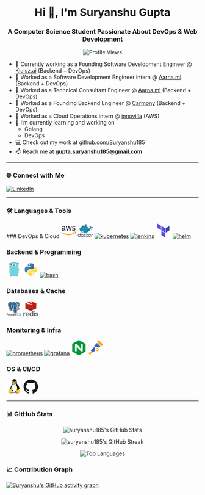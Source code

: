 <h1 align="center">Hi 👋, I'm Suryanshu Gupta</h1>
<h3 align="center">A Computer Science Student Passionate About DevOps & Web Development</h3>

<p align="center">
  <img src="https://komarev.com/ghpvc/?username=suryanshu185&label=Profile%20views&color=0e75b6&style=flat" alt="Profile Views" />
</p>

- 🔭 Currently working as a Founding Software Development Engineer @ [Kluisz.ai](https://kluisz.ai) (Backend + DevOps)
- 💼 Worked as a Software Development Engineer intern      @ [Aarna.ml](https://www.aarna.ml/)  (Backend + DevOps)
- 💼 Worked as a Technical Consultant Engineer             @ [Aarna.ml](https://www.aarna.ml/)  (Backend + DevOps)
- 💼 Worked as a Founding Backend Engineer                 @ [Carmony](https://www.linkedin.com/company/carmonyinc/about/) (Backend + DevOps)
- 💼 Worked as a Cloud Operations intern                   @ [innovilla](https://www.linkedin.com/company/innovilla-private-limited/about/) (AWS)
- 🌱 I’m currently learning and working on
     - Golang
     - DevOps
- 💻 Check out my work at [github.com/Suryanshu185](https://github.com/Suryanshu185)  
- 📫 Reach me at **gupta.suryanshu185@gmail.com**

---

### 🌐 Connect with Me

<p align="left">
  <a href="https://www.linkedin.com/in/suryanshu-gupta-496031246" target="_blank">
    <img src="https://raw.githubusercontent.com/rahuldkjain/github-profile-readme-generator/master/src/images/icons/Social/linked-in-alt.svg" alt="LinkedIn" height="30" width="40" />
  </a>
</p>

---

### 🛠️ Languages & Tools

<p align="left">
  ### DevOps & Cloud 
  <a href="https://aws.amazon.com" target="_blank"><img src="https://raw.githubusercontent.com/devicons/devicon/master/icons/amazonwebservices/amazonwebservices-original-wordmark.svg" alt="aws" width="40" height="40"/></a>
  <a href="https://www.docker.com/" target="_blank"><img src="https://raw.githubusercontent.com/devicons/devicon/master/icons/docker/docker-original-wordmark.svg" alt="docker" width="40" height="40"/></a>
  <a href="https://kubernetes.io/" target="_blank"><img src="https://www.vectorlogo.zone/logos/kubernetes/kubernetes-icon.svg" alt="kubernetes" width="40" height="40"/></a>
  <a href="https://www.jenkins.io" target="_blank"><img src="https://www.vectorlogo.zone/logos/jenkins/jenkins-icon.svg" alt="jenkins" width="40" height="40"/></a>
  <a href="https://www.terraform.io/" target="_blank"><img src="https://raw.githubusercontent.com/devicons/devicon/master/icons/terraform/terraform-original.svg" alt="terraform" width="40" height="40"/></a>
  <a href="https://helm.sh" target="_blank"><img src="https://www.vectorlogo.zone/logos/helmsh/helmsh-icon.svg" alt="helm" width="40" height="40"/></a>

  ### Backend & Programming
  <a href="https://golang.org" target="_blank"><img src="https://raw.githubusercontent.com/devicons/devicon/master/icons/go/go-original.svg" alt="go" width="40" height="40"/></a>
  <a href="https://www.python.org" target="_blank"><img src="https://raw.githubusercontent.com/devicons/devicon/master/icons/python/python-original.svg" alt="python" width="40" height="40"/></a>
  <a href="https://www.gnu.org/software/bash/" target="_blank"><img src="https://www.vectorlogo.zone/logos/gnu_bash/gnu_bash-icon.svg" alt="bash" width="40" height="40"/></a>

  ### Databases & Cache
  <a href="https://www.postgresql.org" target="_blank"><img src="https://raw.githubusercontent.com/devicons/devicon/master/icons/postgresql/postgresql-original-wordmark.svg" alt="postgresql" width="40" height="40"/></a>
  <a href="https://redis.io" target="_blank"><img src="https://raw.githubusercontent.com/devicons/devicon/master/icons/redis/redis-original-wordmark.svg" alt="redis" width="40" height="40"/></a>

  ### Monitoring & Infra 
  <a href="https://prometheus.io" target="_blank"><img src="https://www.vectorlogo.zone/logos/prometheusio/prometheusio-icon.svg" alt="prometheus" width="40" height="40"/></a>
  <a href="https://grafana.com" target="_blank"><img src="https://www.vectorlogo.zone/logos/grafana/grafana-icon.svg" alt="grafana" width="40" height="40"/></a>
  <a href="https://nginx.org" target="_blank"><img src="https://raw.githubusercontent.com/devicons/devicon/master/icons/nginx/nginx-original.svg" alt="nginx" width="40" height="40"/></a>
  <a href="https://opentelemetry.io/" target="_blank"><img src="https://raw.githubusercontent.com/devicons/devicon/master/icons/opentelemetry/opentelemetry-original.svg" alt="opentelemetry" width="40" height="40"/></a>

  ### OS & CI/CD 
  <a href="https://www.linux.org/" target="_blank"><img src="https://raw.githubusercontent.com/devicons/devicon/master/icons/linux/linux-original.svg" alt="linux" width="40" height="40"/></a>
  <a href="https://github.com/features/actions" target="_blank"><img src="https://raw.githubusercontent.com/devicons/devicon/master/icons/github/github-original.svg" alt="github-actions" width="40" height="40"/></a>
</p>

---

### 📊 GitHub Stats

<p align="center">
  <img src="https://github-readme-stats.vercel.app/api?username=suryanshu185&theme=vue-dark&show_icons=true&hide_border=true&count_private=true" alt="suryanshu185's GitHub Stats" />
</p>

<p align="center">
  <img src="https://github-readme-streak-stats.herokuapp.com/?user=suryanshu185&theme=vue-dark&hide_border=true" alt="suryanshu185's GitHub Streak" />
</p>

<p align="center">
  <img src="https://github-readme-stats.vercel.app/api/top-langs/?username=suryanshu185&theme=vue-dark&show_icons=true&hide_border=true&layout=compact" alt="Top Languages" />
</p>

### 📈 Contribution Graph

[![Suryanshu's GitHub activity graph](https://github-readme-activity-graph.vercel.app/graph?username=suryanshu185&theme=vue-dark)](https://github.com/ashutosh00710/github-readme-activity-graph)

